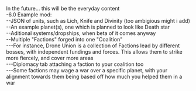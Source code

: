 In the future... this will be the everyday content                                                                                         
-6.0 Example mod:                                                                                                                         
--JSON of units, such as Lich, Knife and Divinity (too ambigious might i add)                                                             
--An example planet(s), one which is planned to look like Death star    
--Aditional systems/dropships, when beta of it comes anyway                                                                               
--Multiple "Factions" forged into one "Coalition"                                                                                         
---For instance, Drone Union is a collection of Factions lead by different bosses, with independent fundings and forces. This allows them to strike more fiercely, and cover more areas                                                                                             
---Diplomacy tab attaching a faction to your coalition too                                                                                 
---Some factions may wage a war over a specific planet, with your alignment towards them being based off how much you helped them in a war 
                                                                                             
